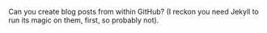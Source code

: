 Can you create blog posts from within GitHub? (I reckon you need Jekyll to run its magic on them, first, so probably not).
